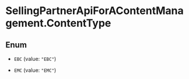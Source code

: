 # SellingPartnerApiForAContentManagement.ContentType

## Enum


* `EBC` (value: `"EBC"`)

* `EMC` (value: `"EMC"`)


